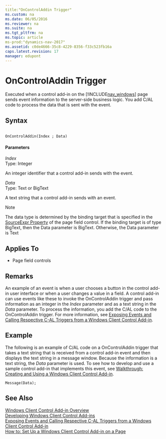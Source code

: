 ```yaml
---
title:"OnControlAddin Trigger"
ms.custom: na
ms.date: 06/05/2016
ms.reviewer: na
ms.suite: na
ms.tgt_pltfrm: na
ms.topic: article
ms-prod:"dynamics-nav-2017"
ms.assetid: c0de4666-35c8-4229-8356-f33c523fb16a
caps.latest.revision: 17
manager: edupont
---
```

# OnControlAddin Trigger
Executed when a control add\-in on the [!INCLUDE[nav_windows](includes/nav_windows_md.md)] page sends event information to the server\-side business logic. You add C\/AL code to process the data that is sent with the event.  
  
## Syntax  
  
```  
  
OnControlAddin(Index ; Data)  
```  
  
#### Parameters  
 *Index*  
 Type: Integer  
  
 An integer identifier that a control add\-in sends with the event.  
  
 *Data*  
 Type: Text or BigText  
  
 A text string that a control add\-in sends with an event.  
  
> [!NOTE]  
>  The data type is determined by the binding target that is specified in the [SourceExpr Property](SourceExpr-Property.md) of the page field control. If the binding target is of type BigText, then the Data parameter is BigText. Otherwise, the Data parameter is Text  
  
## Applies To  
  
-   Page field controls  
  
## Remarks  
 An example of an event is when a user chooses a button in the control add\-in user interface or when a user changes a value in a field. A control add\-in can use events like these to invoke the OnControlAddin trigger and pass information as an integer in the *Index* parameter and as a text string in the *Data* parameter. To process the information, you add the C\/AL code to the OnControlAddin trigger. For more information, see [Exposing Events and Calling Respective C\-AL Triggers from a Windows Client Control Add\-in](Exposing-Events-and-Calling-Respective-C-AL-Triggers-from-a-Windows-Client-Control-Add-in.md).  
  
## Example  
 The following is an example of C\/AL code on a OnControlAddin trigger that takes a text string that is received from a control add\-in event and then displays the text string in a message window. Because the information is a text string, the *Data* parameter is used. To see how to develop and use a sample control add\-in that implements this event, see [Walkthrough: Creating and Using a Windows Client Control Add\-in](../Topic/Walkthrough:%20Creating%20and%20Using%20a%20Windows%20Client%20Control%20Add-in.md).  
  
```  
Message(Data);  
```  
  
## See Also  
 [Windows Client Control Add\-in Overview](Windows-Client-Control-Add-in-Overview.md)   
 [Developing Windows Client Control Add\-ins](Developing-Windows-Client-Control-Add-ins.md)   
 [Exposing Events and Calling Respective C\-AL Triggers from a Windows Client Control Add\-in](Exposing-Events-and-Calling-Respective-C-AL-Triggers-from-a-Windows-Client-Control-Add-in.md)   
 [How to: Set Up a Windows Client Control Add\-in on a Page](../Topic/How%20to:%20Set%20Up%20a%20Windows%20Client%20Control%20Add-in%20on%20a%20Page.md)